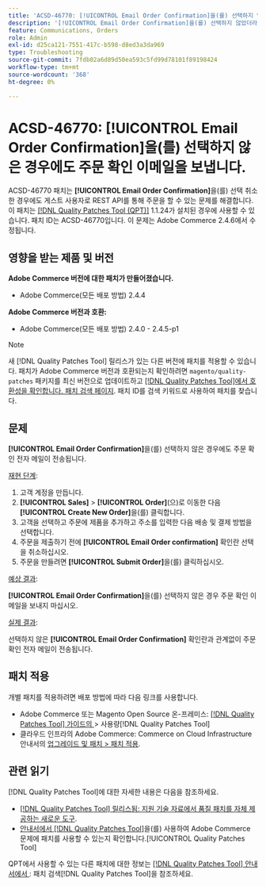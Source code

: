```yaml
---
title: 'ACSD-46770: [!UICONTROL Email Order Confirmation]을(를) 선택하지 않은 경우에도 주문 확인 이메일을 보냅니다.'
description: '[!UICONTROL Email Order Confirmation]을(를) 선택하지 않았더라도 주문 확인 전자 메일이 전송되는 Adobe Commerce 문제를 해결하려면 ACSD-46770 패치를 적용하십시오.'
feature: Communications, Orders
role: Admin
exl-id: d25ca121-7551-417c-b598-d8ed3a3da969
type: Troubleshooting
source-git-commit: 7fdb02a6d89d50ea593c5fd99d78101f89198424
workflow-type: tm+mt
source-wordcount: '368'
ht-degree: 0%

---
```


# ACSD-46770: **[!UICONTROL Email Order Confirmation]**&#x200B;을(를) 선택하지 않은 경우에도 주문 확인 이메일을 보냅니다.

ACSD-46770 패치는 **[!UICONTROL Email Order Confirmation]**&#x200B;을(를) 선택 취소한 경우에도 게스트 사용자로 REST API를 통해 주문을 할 수 있는 문제를 해결합니다. 이 패치는 [[!DNL Quality Patches Tool (QPT)]](https://experienceleague.adobe.com/en/docs/commerce-operations/tools/quality-patches-tool/quality-patches-tool-to-self-serve-quality-patches) 1.1.24가 설치된 경우에 사용할 수 있습니다. 패치 ID는 ACSD-46770입니다. 이 문제는 Adobe Commerce 2.4.6에서 수정됩니다.

## 영향을 받는 제품 및 버전

**Adobe Commerce 버전에 대한 패치가 만들어졌습니다.**

* Adobe Commerce(모든 배포 방법) 2.4.4

**Adobe Commerce 버전과 호환:**

* Adobe Commerce(모든 배포 방법) 2.4.0 - 2.4.5-p1

>[!NOTE]
>
>새 [!DNL Quality Patches Tool] 릴리스가 있는 다른 버전에 패치를 적용할 수 있습니다. 패치가 Adobe Commerce 버전과 호환되는지 확인하려면 `magento/quality-patches` 패키지를 최신 버전으로 업데이트하고 [[!DNL Quality Patches Tool]에서 호환성을 확인합니다. 패치 검색 페이지](https://experienceleague.adobe.com/tools/commerce-quality-patches/index.html). 패치 ID를 검색 키워드로 사용하여 패치를 찾습니다.

## 문제

**[!UICONTROL Email Order Confirmation]**&#x200B;을(를) 선택하지 않은 경우에도 주문 확인 전자 메일이 전송됩니다.

<u>재현 단계</u>:

1. 고객 계정을 만듭니다.
1. **[!UICONTROL Sales]** > **[!UICONTROL Order]**(으)로 이동한 다음 **[!UICONTROL Create New Order]**&#x200B;을(를) 클릭합니다.
1. 고객을 선택하고 주문에 제품을 추가하고 주소를 입력한 다음 배송 및 결제 방법을 선택합니다.
1. 주문을 제출하기 전에 **[!UICONTROL Email Order confirmation]** 확인란 선택을 취소하십시오.
1. 주문을 만들려면 **[!UICONTROL Submit Order]**&#x200B;을(를) 클릭하십시오.

<u>예상 결과</u>:

**[!UICONTROL Email Order Confirmation]**&#x200B;을(를) 선택하지 않은 경우 주문 확인 이메일을 보내지 마십시오.

<u>실제 결과</u>:

선택하지 않은 **[!UICONTROL Email Order Confirmation]** 확인란과 관계없이 주문 확인 전자 메일이 전송됩니다.

## 패치 적용

개별 패치를 적용하려면 배포 방법에 따라 다음 링크를 사용합니다.

* Adobe Commerce 또는 Magento Open Source 온-프레미스: [[!DNL Quality Patches Tool]  가이드의 ](/help/tools/quality-patches-tool/usage.md)> 사용량[!DNL Quality Patches Tool]
* 클라우드 인프라의 Adobe Commerce: Commerce on Cloud Infrastructure 안내서의 [업그레이드 및 패치 > 패치 적용](https://experienceleague.adobe.com/docs/commerce-cloud-service/user-guide/develop/upgrade/apply-patches.html).

## 관련 읽기

[!DNL Quality Patches Tool]에 대한 자세한 내용은 다음을 참조하세요.

* [[!DNL Quality Patches Tool] 릴리스됨: 지원 기술 자료에서 품질 패치를 자체 제공하는 새로운 도구](https://experienceleague.adobe.com/en/docs/commerce-operations/tools/quality-patches-tool/quality-patches-tool-to-self-serve-quality-patches).
* [ 안내서에서  [!DNL Quality Patches Tool]](/help/tools/quality-patches-tool/patches-available-in-qpt/check-patch-for-magento-issue-with-magento-quality-patches.md)을(를) 사용하여 Adobe Commerce 문제에 패치를 사용할 수 있는지 확인합니다.[!UICONTROL Quality Patches Tool]


QPT에서 사용할 수 있는 다른 패치에 대한 정보는 [[!DNL Quality Patches Tool] 안내서에서 ](https://experienceleague.adobe.com/tools/commerce-quality-patches/index.html): 패치 검색[!DNL Quality Patches Tool]을 참조하세요.
